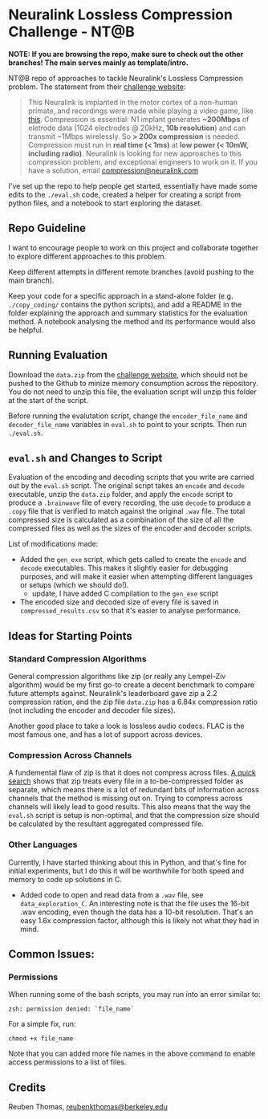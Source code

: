 # Neuralink Lossless Compression Challenge - NT@B 

**NOTE: If you are browsing the repo, make sure to check out the other branches! The main serves mainly as template/intro.**

NT@B repo of approaches to tackle Neuralink's Lossless Compression problem. The statement from their [challenge website](https://content.neuralink.com/compression-challenge/README.html):

>This Neuralink is implanted in the motor cortex of a non-human primate, and recordings were made while playing a video game, like [this](https://www.youtube.com/watch?v=rsCul1sp4hQ).
Compression is essential: N1 implant generates **~200Mbps** of eletrode data (1024 electrodes @ 20kHz, **10b resolution**) and can transmit ~1Mbps wirelessly.
So **> 200x compression** is needed.
Compression must run in **real time (< 1ms)** at **low power (< 10mW, including radio)**.
Neuralink is looking for new approaches to this compression problem, and exceptional engineers to work on it.
If you have a solution, email compression@neuralink.com


I've set up the repo to help people get started, essentially have made some edits to the `./eval.sh` code, created a helper for creating a script from python files, and a notebook to start exploring the dataset. 

## Repo Guideline

I want to encourage people to work on this project and collaborate together to explore different approaches to this problem. 

Keep different attempts in different remote branches (avoid pushing to the main branch).

Keep your code for a specific approach in a stand-alone folder (e.g. `./copy_coding/` contains the python scripts), and add a README in the folder explaining the approach and summary statistics for the evaluation method. A notebook analysing the method and its performance would also be helpful.


## Running Evaluation

Download the `data.zip` from the [challenge website](https://content.neuralink.com/compression-challenge/README.html), which should not be pushed to the Github to minize memory consumption across the repository. You do not need to unzip this file, the evaluation script will unzip this folder at the start of the script. 

Before running the evalutation script, change the `encoder_file_name` and `decoder_file_name` variables in `eval.sh` to point to your scripts. Then run `./eval.sh`. 



## `eval.sh` and Changes to Script

Evaluation of the encoding and decoding scripts that you write are carried out by the `eval.sh` script. The original script takes an `encode` and `decode` executable, unzip the `data.zip` folder, and apply the `encode` script to produce a `.brainwave` file of every recording, the use `decode` to produce a `.copy` file that is verified to match against the original `.wav` file. The total compressed size is calculated as a combination of the size of all the compressed files as well as the sizes of the encoder and decoder scripts. 

List of modifications made:
- Added the `gen_exe` script, which gets called to create the `encode` and `decode` executables. This makes it slightly easier for debugging purposes, and will make it easier when attempting different languages or setups (which we should do!). 
    - update, I have added C compilation to the `gen_exe` script
- The encoded size and decoded size of every file is saved in `compressed_results.csv` so that it's easier to analyse performance.

## Ideas for Starting Points

### Standard Compression Algorithms

General compression algorithms like zip (or really any Lempel-Ziv algorithm) would be my first go-to create a decent benchmark to compare future attempts against. Neuralink's leaderboard gave zip a 2.2 compression ration, and the zip file `data.zip` has a 6.84x compression ratio (not including the encoder and decoder file sizes). 

Another good place to take a look is lossless audio codecs. FLAC is the most famous one, and has a lot of support across devices. 

### Compression Across Channels

A fundemental flaw of zip is that it does not compress across files. [A quick search](https://superuser.com/questions/1013309/why-is-zip-able-to-compress-single-file-smaller-than-multiple-files-with-the-sam
) shows that zip treats every file in a to-be-compressed folder as separate, which means there is a lot of redundant bits of information across channels that the method is missing out on. Trying to compress across channels will likely lead to good results. This also means that the way the `eval.sh` script is setup is non-optimal, and that the compression size should be calculated by the resultant aggregated compressed file. 

### Other Languages

Currently, I have started thinking about this in Python, and that's fine for initial experiments, but I do this it will be worthwhile for both speed and memory to code up solutions in C. 
- Added code to open and read data from a `.wav` file, see `data_exploration_C`. An interesting note is that the file uses the 16-bit .wav encoding, even though the data has a 10-bit resolution. That's an easy 1.6x compression factor, although this is likely not what they had in mind. 



## Common Issues:
### Permissions

When running some of the bash scripts, you may run into an error similar to:
```
zsh: permission denied: `file_name`
```
For a simple fix, run:
```
chmod +x file_name
```
Note that you can added more file names in the above command to enable access permissions to a list of files. 




## Credits
Reuben Thomas, reubenkthomas@berkeley.edu
